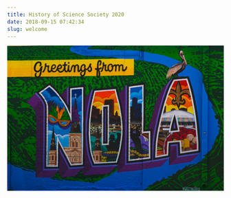 ```yaml
---
title: History of Science Society 2020
date: 2018-09-15 07:42:34
slug: welcome
---
```


![Greetings from Nola graphic](./img/nola.jpg)
